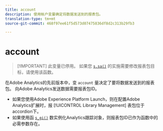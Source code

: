 ```yaml
---
title: account
description: 使用帐户变量确定将数据发送到的报表包。
translation-type: tm+mt
source-git-commit: 468f97ee61f5d573d07475836df8d2c313b29fb3

---
```



# account

> [!IMPORTANT] 此变量已停用。 如果您 [`s.sa()`](../functions/sa-method.md) 的实施需要修改报表包目标，请使用该函数。

在Adobe Analytics的先前版本中，变 `account` 量决定了要将数据发送到的报表包。 向Adobe Analytics发送数据需要报表包ID。

* 如果您使用Adobe Experience Platform Launch，则在配置Adobe Analytics扩展时，报 [!UICONTROL Library Management] 表包位于accordion下。
* 如果使用函 [`s_gi()`](../functions/s-gi.md) 数实例化Analytics跟踪对象，则报表包ID已作为函数中的必需参数存在。
